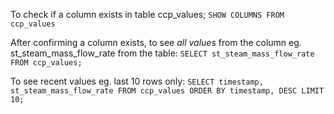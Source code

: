 To check if a column exists in table ccp_values;
`SHOW COLUMNS FROM ccp_values`

After confirming a column exists, to see *all values* from the column eg. st_steam_mass_flow_rate from the table:
`SELECT st_steam_mass_flow_rate FROM ccp_values;` 


To see recent values eg. last 10 rows only:
`SELECT timestamp, st_steam_mass_flow_rate FROM ccp_values ORDER BY timestamp, DESC LIMIT 10;`